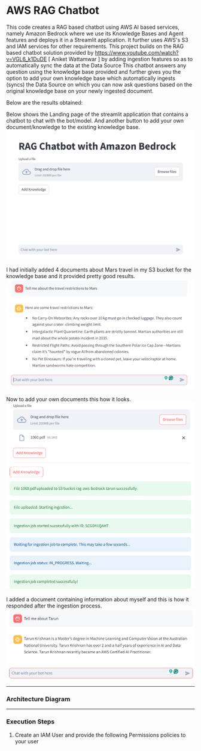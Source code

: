 # AWS RAG Chatbot

This code creates a RAG based chatbot using AWS AI based services, namely Amazon Bedrock where we use its Knowledge Bases and Agent features and deploys it in a Streamlit application. It further uses AWS's S3 and IAM services for other requirements. 
This project builds on the RAG based chatbot solution provided by https://www.youtube.com/watch?v=VGL6_k1DuDE [ Aniket Wattamwar ] by adding ingestion features so as to automatically sync the data at the Data Source
This chatbot answers any question using the knowledge base provided and further gives you the option to add your own knowledge base which automatically ingests (syncs) the Data Source on which you can now ask questions based on the original knowledge base on your newly ingested document.

Below are the results obtained: 

Below shows the Landing page of the streamlit application that contains a chatbot to chat with the bot/model. And another button to add your own document/knowledge to the existing knowledge base.
![Landing Page](images/Landing.png)

I had initially added 4 documents about Mars travel in my S3 bucket for the knowledge base and it provided pretty good results.
![Chat 1](images/chat_1.png)

Now to add your own documents this how it looks.
![KB1](images/Add_Knowledge.png)
![KB2](images/Add_Knowledge_2.png)

I added a document containing information about myself and this is how it responded after the ingestion process.
![Chat 2](images/chat_2.png)

---
### Architecture Diagram


---

### Execution Steps

1) Create an IAM User and provide the following Permissions policies to your user
